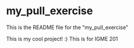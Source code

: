 # my_pull_exercise

This is the README file for the "my_pull_exercise"

This is my cool project! :) 
This is for IGME 201
